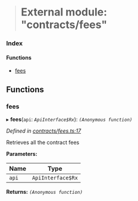 > # External module: "contracts/fees"

### Index

#### Functions

* [fees](_contracts_fees_.md#fees)

## Functions

###  fees

▸ **fees**(`api`: *`ApiInterface$Rx`*): *`(Anonymous function)`*

*Defined in [contracts/fees.ts:17](https://github.com/polkadot-js/api/blob/5a1c79a/packages/api-derive/src/contracts/fees.ts#L17)*

Retrieves all the contract fees

**Parameters:**

Name | Type |
------ | ------ |
`api` | `ApiInterface$Rx` |

**Returns:** *`(Anonymous function)`*